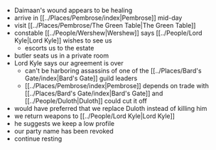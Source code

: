- Daimaan's wound appears to be healing
- arrive in [[../Places/Pembrose/index|Pembrose]] mid-day
- visit [[../Places/Pembrose/The Green Table|The Green Table]]
- constable [[../People/Wershew|Wershew]] says [[../People/Lord Kyle|Lord Kyle]] wishes to see us
	- escorts us to the estate
- butler seats us in a private room
- Lord Kyle says our agreement is over
	- can't be harboring assassins of one of the [[../Places/Bard's Gate/index|Bard's Gate]] guild leaders
	- [[../Places/Pembrose/index|Pembrose]] depends on trade with [[../Places/Bard's Gate/index|Bard's Gate]] and [[../People/Duloth|Duloth]] could cut it off
- would have preferred that we replace Duloth instead of killing him
- we return weapons to [[../People/Lord Kyle|Lord Kyle]]
- he suggests we keep a low profile
- our party name has been revoked
- continue resting